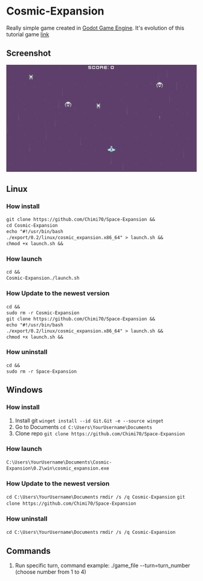 # Cosmic-Expansion
Really simple game created in [Godot Game Engine](https://godotengine.org/). It's evolution of this tutorial game [link](https://www.youtube.com/watch?v=QoNukqpolS8) 

## Screenshot
![](Screenshot.png)

## Linux
### How install 
```
git clone https://github.com/Chimi70/Space-Expansion &&
cd Cosmic-Expansion
echo "#!/usr/bin/bash
./export/0.2/linux/cosmic_expansion.x86_64" > launch.sh &&
chmod +x launch.sh &&
```
### How launch
```
cd &&
Cosmic-Expansion./launch.sh
```
### How Update to the newest version
```
cd &&
sudo rm -r Cosmic-Expansion
git clone https://github.com/Chimi70/Space-Expansion &&
echo "#!/usr/bin/bash
./export/0.2/linux/cosmic_expansion.x86_64" > launch.sh &&
chmod +x launch.sh &&
```
### How uninstall
```
cd &&
sudo rm -r Space-Expansion
```
## Windows
### How install 
1. Install git
```winget install --id Git.Git -e --source winget```
2. Go to Documents
```cd C:\Users\YourUsername\Documents```
3. Clone repo
```git clone https://github.com/Chimi70/Space-Expansion```

### How launch
```
C:\Users\YourUsername\Documents\Cosmic-Expansion\0.2\win\cosmic_expansion.exe
```
### How Update to the newest version
```cd C:\Users\YourUsername\Documents```
```rmdir /s /q Cosmic-Expansion```
```git clone https://github.com/Chimi70/Space-Expansion```
### How uninstall
```cd C:\Users\YourUsername\Documents```
```rmdir /s /q Cosmic-Expansion```

## Commands
1. Run specific turn, command example:
./game_file --turn=turn_number (choose number from 1 to 4)
